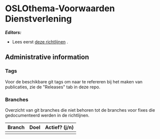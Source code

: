 # OSLOthema-Voorwaarden Dienstverlening

**_Editors:_**
- Lees eerst [deze richtlijnen](https://github.com/Informatievlaanderen/OSLO-toolchain/blob/master/doc-user/README.md) .


## Administrative information

### Tags
Voor de beschikbare git tags om naar te refereren bij het maken van publicaties, zie de "Releases" tab in deze repo.


### Branches
Overzicht van git branches die niet behoren tot de branches voor fixes die gedocumenteerd werden in de richtlijnen.


| Branch | Doel | Actief? (j/n) |
| ------ | --------- | ---------------- | 
|  |  |  |

